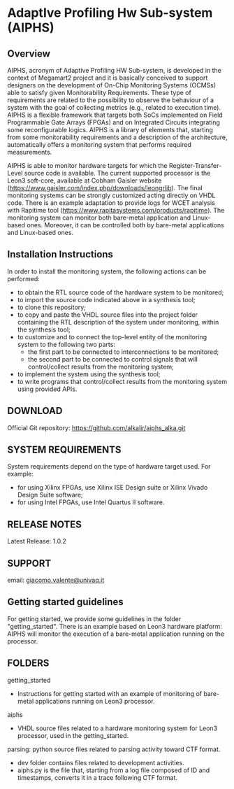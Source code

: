 # AdaptIve Profiling Hw Sub-system (AIPHS)

## Overview
AIPHS, acronym of Adaptive Profiling HW Sub-system, is developed in the context of Megamart2 project and it is basically conceived to support designers on the development of On-Chip Monitoring Systems (OCMSs) able to satisfy given Monitorability Requirements. These type of requirements are related to the possibility to observe the behaviour of a system with the goal of collecting metrics (e.g., related to execution time). AIPHS is a flexible framework that targets both SoCs implemented on Field Programmable Gate Arrays (FPGAs) and on Integrated Circuits integrating some reconfigurable logics.
AIPHS is a library of elements that, starting from some monitorability requirements and a description of the architecture, automatically offers a monitoring system that performs required measurements.

AIPHS is able to monitor hardware targets for which the Register-Transfer-Level source code is available. The current supported processor is the Leon3 soft-core, available at Cobham Gaisler website (https://www.gaisler.com/index.php/downloads/leongrlib).
The final monitoring systems can be strongly customized acting directly on VHDL code. There is an example adaptation to provide logs for WCET analysis with Rapitime tool (https://www.rapitasystems.com/products/rapitime).
The monitoring system can monitor both bare-metal application and Linux-based ones. Moreover, it can be controlled both by bare-metal applications and Linux-based ones.

## Installation Instructions
In order to install the monitoring system, the following actions can be performed:
- to obtain the RTL source code of the hardware system to be monitored;
- to import the source code indicated above in a synthesis tool;
- to clone this repository;
- to copy and paste the VHDL source files into the project folder containing the RTL description of the system under monitoring, within the synthesis tool;
- to customize and to connect the top-level entity of the monitoring system to the following two parts:
	- the first part to be connected to interconnections to be monitored;
	- the second part to be connected to control signals that will control/collect results from the monitoring system;
- to implement the system using the synthesis tool;
- to write programs that control/collect results from the monitoring system using provided APIs.

## DOWNLOAD
Official Git repository: https://github.com/alkalir/aiphs_alka.git

## SYSTEM REQUIREMENTS
System requirements depend on the type of hardware target used. For example:
- for using Xilinx FPGAs, use Xilinx ISE Design suite or Xilinx Vivado Design Suite software;
- for using Intel FPGAs, use Intel Quartus II software.

## RELEASE NOTES
Latest Release: 1.0.2

## SUPPORT
email: giacomo.valente@univaq.it 

## Getting started guidelines
For getting started, we provide some guidelines in the folder "getting_started". There is an example based on Leon3 hardware platform: AIPHS will monitor the execution of a bare-metal application running on the processor.

## FOLDERS

getting_started
- Instructions for getting started with an example of monitoring of bare-metal applications running on Leon3 processor.

aiphs
- VHDL source files related to a hardware monitoring system for Leon3 processor, used in the getting_started.

parsing: python source files related to parsing activity toward CTF format.
- dev folder contains files related to development activities.
- aiphs.py is the file that, starting from a log file composed of ID and timestamps, converts it in a trace following CTF format.

